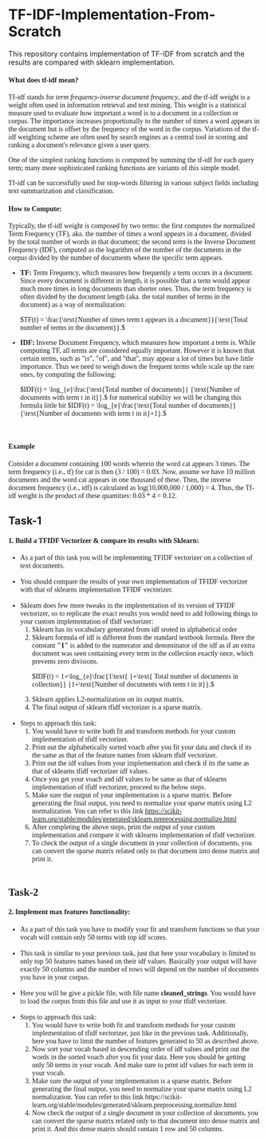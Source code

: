 # TF-IDF-Implementation-From-Scratch
This repository contains implementation of TF-IDF from scratch and the results are compared with sklearn implementation.

<font face='georgia'>
    
   <h4><strong>What does tf-idf mean?</strong></h4>

   <p>    
Tf-idf stands for <em>term frequency-inverse document frequency</em>, and the tf-idf weight is a weight often used in information retrieval and text mining. This weight is a statistical measure used to evaluate how important a word is to a document in a collection or corpus. The importance increases proportionally to the number of times a word appears in the document but is offset by the frequency of the word in the corpus. Variations of the tf-idf weighting scheme are often used by search engines as a central tool in scoring and ranking a document's relevance given a user query.
</p>
    
   <p>
One of the simplest ranking functions is computed by summing the tf-idf for each query term; many more sophisticated ranking functions are variants of this simple model.
</p>
    
   <p>
Tf-idf can be successfully used for stop-words filtering in various subject fields including text summarization and classification.
</p>
    
</font>

<font face='georgia'>
    <h4><strong>How to Compute:</strong></h4>

Typically, the tf-idf weight is composed by two terms: the first computes the normalized Term Frequency (TF), aka. the number of times a word appears in a document, divided by the total number of words in that document; the second term is the Inverse Document Frequency (IDF), computed as the logarithm of the number of the documents in the corpus divided by the number of documents where the specific term appears.

 <ul>
    <li>
<strong>TF:</strong> Term Frequency, which measures how frequently a term occurs in a document. Since every document is different in length, it is possible that a term would appear much more times in long documents than shorter ones. Thus, the term frequency is often divided by the document length (aka. the total number of terms in the document) as a way of normalization: <br>

$TF(t) = \frac{\text{Number of times term t appears in a document}}{\text{Total number of terms in the document}}.$
</li>
<li>
<strong>IDF:</strong> Inverse Document Frequency, which measures how important a term is. While computing TF, all terms are considered equally important. However it is known that certain terms, such as "is", "of", and "that", may appear a lot of times but have little importance. Thus we need to weigh down the frequent terms while scale up the rare ones, by computing the following: <br>

$IDF(t) = \log_{e}\frac{\text{Total  number of documents}} {\text{Number of documents with term t in it}}.$
for numerical stabiltiy we will be changing this formula little bit
$IDF(t) = \log_{e}\frac{\text{Total  number of documents}} {\text{Number of documents with term t in it}+1}.$
</li>
</ul>

<br>
<h4><strong>Example</strong></h4>
<p>

Consider a document containing 100 words wherein the word cat appears 3 times. The term frequency (i.e., tf) for cat is then (3 / 100) = 0.03. Now, assume we have 10 million documents and the word cat appears in one thousand of these. Then, the inverse document frequency (i.e., idf) is calculated as log(10,000,000 / 1,000) = 4. Thus, the Tf-idf weight is the product of these quantities: 0.03 * 4 = 0.12.
</p>
</font>

## Task-1

<font face='georgia'>
    <h4><strong>1. Build a TFIDF Vectorizer & compare its results with Sklearn:</strong></h4>

<ul>
    <li> As a part of this task you will be implementing TFIDF vectorizer on a collection of text documents.</li>
    <br>
    <li> You should compare the results of your own implementation of TFIDF vectorizer with that of sklearns implemenation TFIDF vectorizer.</li>
    <br>
    <li> Sklearn does few more tweaks in the implementation of its version of TFIDF vectorizer, so to replicate the exact results you would need to add following things to your custom implementation of tfidf vectorizer:
       <ol>
        <li> Sklearn has its vocabulary generated from idf sroted in alphabetical order</li>
        <li> Sklearn formula of idf is different from the standard textbook formula. Here the constant <strong>"1"</strong> is added to the numerator and denominator of the idf as if an extra document was seen containing every term in the collection exactly once, which prevents zero divisions.
            
 $IDF(t) = 1+\log_{e}\frac{1\text{ }+\text{ Total  number of documents in collection}} {1+\text{Number of documents with term t in it}}.$
        </li>
        <li> Sklearn applies L2-normalization on its output matrix.</li>
        <li> The final output of sklearn tfidf vectorizer is a sparse matrix.</li>
    </ol>
    <br>
    <li>Steps to approach this task:
    <ol>
        <li> You would have to write both fit and transform methods for your custom implementation of tfidf vectorizer.</li>
        <li> Print out the alphabetically sorted voacb after you fit your data and check if its the same as that of the feature names from sklearn tfidf vectorizer. </li>
        <li> Print out the idf values from your implementation and check if its the same as that of sklearns tfidf vectorizer idf values. </li>
        <li> Once you get your voacb and idf values to be same as that of sklearns implementation of tfidf vectorizer, proceed to the below steps. </li>
        <li> Make sure the output of your implementation is a sparse matrix. Before generating the final output, you need to normalize your sparse matrix using L2 normalization. You can refer to this link https://scikit-learn.org/stable/modules/generated/sklearn.preprocessing.normalize.html </li>
        <li> After completing the above steps, print the output of your custom implementation and compare it with sklearns implementation of tfidf vectorizer.</li>
        <li> To check the output of a single document in your collection of documents,  you can convert the sparse matrix related only to that document into dense matrix and print it.</li>
        </ol>
    </li>
    <br>
   </ul>
   
   ## Task-2 
   
   <font face='georgia'>
    <h4><strong>2. Implement max features functionality:</strong></h4>

<ul>
    <li> As a part of this task you have to modify your fit and transform functions so that your vocab will contain only 50 terms with top idf scores.</li>
    <br>
    <li>This task is similar to your previous task, just that here your vocabulary is limited to only top 50 features names based on their idf values. Basically your output will have exactly 50 columns and the number of rows will depend on the number of documents you have in your corpus.</li>
    <br>
    <li>Here you will be give a pickle file, with file name <strong>cleaned_strings</strong>. You would have to load the corpus from this file and use it as input to your tfidf vectorizer.</li>
    <br>
    <li>Steps to approach this task:
    <ol>
        <li> You would have to write both fit and transform methods for your custom implementation of tfidf vectorizer, just like in the previous task. Additionally, here you have to limit the number of features generated to 50 as described above.</li>
        <li> Now sort your vocab based in descending order of idf values and print out the words in the sorted voacb after you fit your data. Here you should be getting only 50 terms in your vocab. And make sure to print idf values for each term in your vocab. </li>
        <li> Make sure the output of your implementation is a sparse matrix. Before generating the final output, you need to normalize your sparse matrix using L2 normalization. You can refer to this link https://scikit-learn.org/stable/modules/generated/sklearn.preprocessing.normalize.html </li>
        <li> Now check the output of a single document in your collection of documents,  you can convert the sparse matrix related only to that document into dense matrix and print it. And this dense matrix should contain 1 row and 50 columns. </li>
        </ol>
    </li>
    <br>
   </ul>
